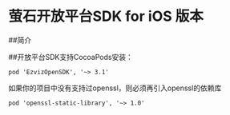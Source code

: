 # 萤石开放平台SDK for iOS 版本

##简介

##开放平台SDK支持CocoaPods安装：
```
pod 'EzvizOpenSDK', '~> 3.1'
```
如果你的项目中没有支持过openssl，则必须再引入openssl的依赖库
```
pod 'openssl-static-library', '~> 1.0'
```
